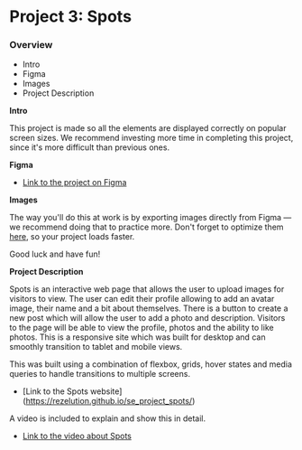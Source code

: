 # Project 3: Spots

### Overview

- Intro
- Figma
- Images
- Project Description

**Intro**

This project is made so all the elements are displayed correctly on popular screen sizes. We recommend investing more time in completing this project, since it's more difficult than previous ones.

**Figma**

- [Link to the project on Figma](https://www.figma.com/file/BBNm2bC3lj8QQMHlnqRsga/Sprint-3-Project-%E2%80%94-Spots?type=design&node-id=2%3A60&mode=design&t=afgNFybdorZO6cQo-1)

**Images**

The way you'll do this at work is by exporting images directly from Figma — we recommend doing that to practice more. Don't forget to optimize them [here](https://tinypng.com/), so your project loads faster.

Good luck and have fun!

**Project Description**

Spots is an interactive web page that allows the user to upload images for visitors to view. The user can edit their profile allowing to add an avatar image, their name and a bit about themselves. There is a button to create a new post which will allow the user to add a photo and description. Visitors to the page will be able to view the profile, photos and the ability to like photos. This is a responsive site which was built for desktop and can smoothly transition to tablet and mobile views.

This was built using a combination of flexbox, grids, hover states and media queries to handle transitions to multiple screens.

- [Link to the Spots website] (https://rezelution.github.io/se_project_spots/)

A video is included to explain and show this in detail.

- [Link to the video about Spots](https://www.loom.com/share/72883614459c437a91e4792bced90a3b?sid=9baa2a10-a71d-4aa8-93c4-16f45e878a6b)
